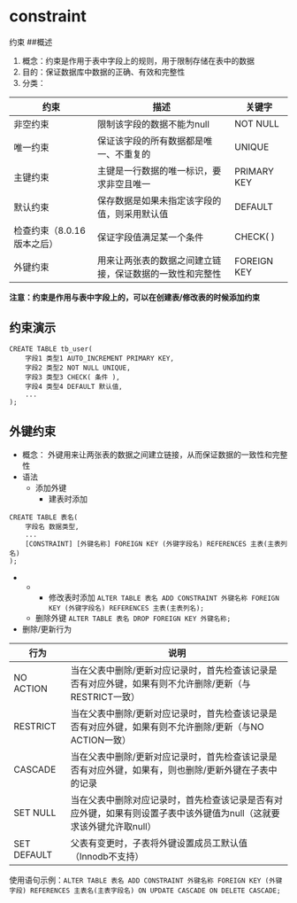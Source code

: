 # constraint
约束
##概述
1. 概念：约束是作用于表中字段上的规则，用于限制存储在表中的数据
2. 目的：保证数据库中数据的正确、有效和完整性
3. 分类：

| 约束               | 描述                           | 关键字         |
|------------------|------------------------------|-------------|
| 非空约束             | 限制该字段的数据不能为null              | NOT NULL    |
| 唯一约束             | 保证该字段的所有数据都是唯一、不重复的          | UNIQUE      |
| 主键约束             | 主键是一行数据的唯一标识，要求非空且唯一         | PRIMARY KEY |
| 默认约束             | 保存数据是如果未指定该字段的值，则采用默认值       | DEFAULT     |
| 检查约束（8.0.16版本之后） | 保证字段值满足某一个条件                 | CHECK( )    |
| 外键约束             | 用来让两张表的数据之间建立链接，保证数据的一致性和完整性 | FOREIGN KEY |
**注意：约束是作用与表中字段上的，可以在创建表/修改表的时候添加约束**
## 约束演示
```mysql
CREATE TABLE tb_user(
    字段1 类型1 AUTO_INCREMENT PRIMARY KEY,
    字段2 类型2 NOT NULL UNIQUE,
    字段3 类型3 CHECK( 条件 ),
    字段4 类型4 DEFAULT 默认值,
    ...  
);
```
## 外键约束
- 概念：
外键用来让两张表的数据之间建立链接，从而保证数据的一致性和完整性
- 语法
  - 添加外键
    - 建表时添加
```mysql
CREATE TABLE 表名(
    字段名 数据类型,
    ...
    [CONSTRAINT] [外键名称] FOREIGN KEY (外键字段名) REFERENCES 主表(主表列名)
);
```
- 
  - 
    - 修改表时添加
`ALTER TABLE 表名 ADD CONSTRAINT 外键名称 FOREIGN KEY (外键字段名) REFERENCES 主表(主表列名);`
  - 删除外键
`ALTER TABLE 表名 DROP FOREIGN KEY 外键名称;`
- 删除/更新行为

| 行为          | 说明                                                             |
|-------------|----------------------------------------------------------------|
| NO ACTION   | 当在父表中删除/更新对应记录时，首先检查该记录是否有对应外键，如果有则不允许删除/更新（与RESTRICT一致）       |
| RESTRICT    | 当在父表中删除/更新对应记录时，首先检查该记录是否有对应外键，如果有则不允许删除/更新（与NO ACTION一致）      |
| CASCADE     | 当在父表中删除/更新对应记录时，首先检查该记录是否有对应外键，如果有，则也删除/更新外键在子表中的记录            |
| SET NULL    | 当在父表中删除对应记录时，首先检查该记录是否有对应外键，如果有则设置子表中该外键值为null（这就要求该外键允许取null） |
| SET DEFAULT | 父表有变更时，子表将外键设置成员工默认值（Innodb不支持）                                |
使用语句示例：`ALTER TABLE 表名 ADD CONSTRAINT 外键名称 FOREIGN KEY (外键字段) REFERENCES 主表名(主表字段名) ON UPDATE CASCADE ON DELETE CASCADE;`




















